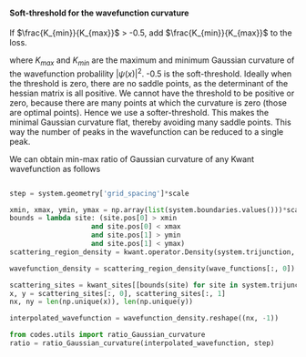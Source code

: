 #### Soft-threshold for the wavefunction curvature


If $\frac{K_{min}}{K_{max}}$ > -0.5, add $\frac{K_{min}}{K_{max}}$ to the loss. 

where $K_{max}$ and $K_{min}$ are the maximum and minimum Gaussian curvature of the wavefunction probalility $|\psi(x)|^2$. -0.5 is the soft-threshold. Ideally when the threshold is zero, there are no saddle points, as the determinant of the hessian matrix is all positive. We cannot have the threshold to be positive or zero, because there are many points at which the curvature is zero (those are optimal points). Hence we use a softer-threshold.
This makes the minimal Gaussian curvature flat, thereby avoiding many saddle points. This way the number of peaks in the wavefunction can be reduced to a single peak. 

We can obtain min-max ratio of Gaussian curvature of any Kwant wavefunction as follows
```python

step = system.geometry['grid_spacing']*scale

xmin, xmax, ymin, ymax = np.array(list(system.boundaries.values()))*scale
bounds = lambda site: (site.pos[0] > xmin 
                    and site.pos[0] < xmax
                    and site.pos[1] > ymin
                    and site.pos[1] < ymax)
scattering_region_density = kwant.operator.Density(system.trijunction, where=bounds)

wavefunction_density = scattering_region_density(wave_functions[:, 0])

scattering_sites = kwant_sites[[bounds(site) for site in system.trijunction.sites]]
x, y = scattering_sites[:, 0], scattering_sites[:, 1]
nx, ny = len(np.unique(x)), len(np.unique(y))

interpolated_wavefunction = wavefunction_density.reshape((nx, -1))

from codes.utils import ratio_Gaussian_curvature
ratio = ratio_Gaussian_curvature(interpolated_wavefunction, step)

```